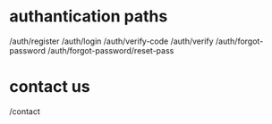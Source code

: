 # authantication paths
/auth/register
/auth/login
/auth/verify-code
/auth/verify
/auth/forgot-password
/auth/forgot-password/reset-pass

# contact us
/contact
